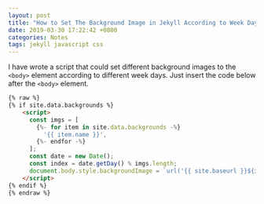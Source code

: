 ```yaml
---
layout: post
title: "How to Set The Background Image in Jekyll According to Week Days"
date: 2019-03-30 17:22:42 +0800
categories: Notes
tags: jekyll javascript css
---
```


I have wrote a script that could set different background images to the `<body>` element according to different week days. Just insert the code below after the `<body>` element.

```html
{% raw %}
{% if site.data.backgrounds %}
    <script>
      const imgs = [
        {%- for item in site.data.backgrounds -%}
          '{{ item.name }}',
        {%- endfor -%}
      ];
      const date = new Date();
      const index = date.getDay() % imgs.length;
      document.body.style.backgroundImage = `url('{{ site.baseurl }}${imgs[index]}')`;
    </script>
{% endif %}
{% endraw %}
```
